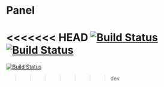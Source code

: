 # Panel
<<<<<<< HEAD
[![Build Status](https://travis-ci.org/starnetworkstudio/Panel.svg?branch=dev)](https://travis-ci.org/starnetworkstudio/Panel)[![Build Status](https://starskim.visualstudio.com/Stars/_apis/build/status/StarsKim%20Panel%20CI?branchName=master)](https://starskim.visualstudio.com/Stars/_build/latest?definitionId=3&branchName=master)
=======
[![Build Status](https://travis-ci.org/starnetworkstudio/Panel.svg?branch=dev)](https://travis-ci.org/starnetworkstudio/Panel)
>>>>>>> dev
